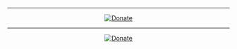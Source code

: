 

----------------------------------------------------------
</p>
<p align="center">
<a href="https://www.horariodebrasilia.org/"><img title="Donate" src="https://www.youtube.com/s/gaming/emoji/0f0cae22/emoji_u2615.svg"></a>
  
  ----------------------------------------------------------------------------------------------------------------------
</p>
<p align="center">
<a href="https://www.youtube.com.br/"><img title="Donate" src="https://www.youtube.com/s/gaming/emoji/0f0cae22/emoji_u1f3a9.svg"></a>
